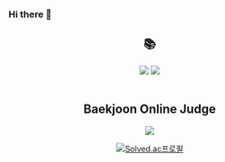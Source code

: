 ### Hi there 👋

<div align=center>
	<h2>📚</h2>
</div>
<div align="center">
	<img src="https://img.shields.io/badge/Java-007396?style=flat&logo=Conda-Forge&logoColor=white" />
	<img src="https://img.shields.io/badge/Spring-6DB33F?style=flat&logo=Spring&logoColor=white" />
	<br>
</div>
<br>
<div align=center>
	<h2>Baekjoon Online Judge</h2>
	<img src="https://img.shields.io/badge/Python-3776AB?style=flat&logo=Python&logoColor=white" />

	
[![Solved.ac프로필](http://mazassumnida.wtf/api/generate_badge?boj=timel1109)](https://solved.ac/timel1109)
  
<!--
**Victoriapasta/Victoriapasta** is a ✨ _special_ ✨ repository because its `README.md` (this file) appears on your GitHub profile.

Here are some ideas to get you started:

- 🔭 I’m currently working on ...
- 🌱 I’m currently learning ...
- 👯 I’m looking to collaborate on ...
- 🤔 I’m looking for help with ...
- 💬 Ask me about ...
- 📫 How to reach me: ...
- 😄 Pronouns: ...
- ⚡ Fun fact: ...
-->
